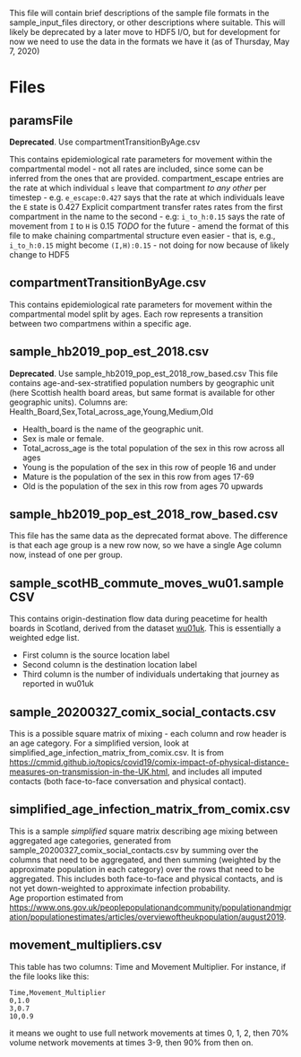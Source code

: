This file will contain brief descriptions of the sample file formats in the sample_input_files directory, or other descriptions where suitable.  This will likely be deprecated by a later move to HDF5 I/O, but for development for now we need to use the data in the formats we have it (as of Thursday, May 7, 2020)

# Files

## paramsFile
**Deprecated**. Use compartmentTransitionByAge.csv

This contains epidemiological rate parameters for movement within the compartmental model - not all rates are included, since some can be inferred from the ones that are provided.
compartment_escape entries are the rate at which individual `s` leave that compartment *to any other* per timestep - e.g. `e_escape:0.427` says that the rate at which individuals leave the `E` state is 0.427
Explicit compartment transfer rates rates from the first compartment in the name to the second - e.g: `i_to_h:0.15` says the rate of movement from `I` to `H` is 0.15
*TODO* for the future - amend the format of this file to make chaining compartmental structure even easier - that is, e.g., `i_to_h:0.15` might become `(I,H):0.15` - not doing for now because of likely change to HDF5

## compartmentTransitionByAge.csv
This contains epidemiological rate parameters for movement within the compartmental model split by ages. Each row represents a transition between two compartmens within a specific age.

## sample_hb2019_pop_est_2018.csv
**Deprecated**. Use sample_hb2019_pop_est_2018_row_based.csv
This file contains age-and-sex-stratified population numbers by geographic unit (here Scottish health board areas, but same format is available for other geographic units).  Columns are:
Health_Board,Sex,Total_across_age,Young,Medium,Old

* Health_board is the name of the geographic unit.
* Sex is male or female.
* Total_across_age is the total population of the sex in this row across all ages
* Young is the population of the sex in this row of people 16 and under
* Mature is the population of the sex in this row from ages 17-69
* Old is the population of the sex in this row from ages 70 upwards

## sample_hb2019_pop_est_2018_row_based.csv
This file has the same data as the deprecated format above. The difference is that each age group is a new row now, so we have a single Age column now, instead of one per group.

## sample_scotHB_commute_moves_wu01.sampleCSV
This contains origin-destination flow data during peacetime for health boards in Scotland, derived from the dataset [wu01uk](https://www.nomisweb.co.uk/census/2011/wu01uk).
This is essentially a weighted edge list.
* First column is the source location label
* Second column is the destination location label
* Third column is the number of individuals undertaking that journey as reported in wu01uk

## sample_20200327_comix_social_contacts.csv
This is a possible square matrix of mixing - each column and row header is an age category. For a simplified version, look at simplified_age_infection_matrix_from_comix.csv.  It is from https://cmmid.github.io/topics/covid19/comix-impact-of-physical-distance-measures-on-transmission-in-the-UK.html, and includes all imputed contacts (both face-to-face conversation and physical contact).

## simplified_age_infection_matrix_from_comix.csv
This is a sample *simplified* square matrix describing age mixing between aggregated age categories, generated from sample_20200327_comix_social_contacts.csv by summing over the columns that need to be aggregated, and then summing (weighted by the approximate population in each category) over the rows that need to be aggregated.  This includes both face-to-face and physical contacts, and is not yet down-weighted to approximate infection probability.  
Age proportion estimated from https://www.ons.gov.uk/peoplepopulationandcommunity/populationandmigration/populationestimates/articles/overviewoftheukpopulation/august2019.


## movement_multipliers.csv

This table has two columns: Time and Movement Multiplier. For instance, if the file looks like this:

```
Time,Movement_Multiplier
0,1.0
3,0.7
10,0.9
```

it means we ought to use full network movements at times 0, 1, 2, then 70% volume network movements at times 3-9, then 90% from then on.
